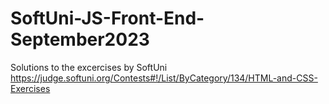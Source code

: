 # SoftUni-JS-Front-End-September2023

Solutions to the excercises by SoftUni https://judge.softuni.org/Contests#!/List/ByCategory/134/HTML-and-CSS-Exercises
